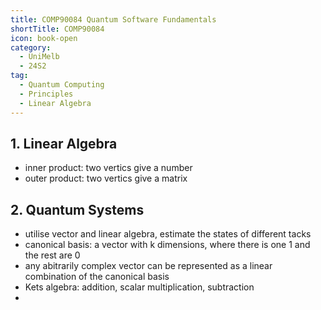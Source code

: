 ```yaml
---
title: COMP90084 Quantum Software Fundamentals
shortTitle: COMP90084
icon: book-open
category:
  - UniMelb
  - 24S2
tag:
  - Quantum Computing
  - Principles
  - Linear Algebra
---
```


## 1. Linear Algebra

- inner product: two vertics give a number
- outer product: two vertics give a matrix

## 2. Quantum Systems

- utilise vector and linear algebra, estimate the states of different tacks
- canonical basis: a vector with k dimensions, where there is one 1 and the rest are 0
- any abitrarily complex vector can be represented as a linear combination of the canonical basis
- Kets algebra: addition, scalar multiplication, subtraction
- 